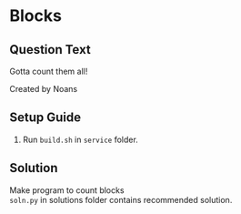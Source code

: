 # Blocks

## Question Text

Gotta count them all!

Created by Noans

## Setup Guide
1. Run `build.sh` in `service` folder.

## Solution
Make program to count blocks  
`soln.py` in solutions folder contains recommended solution.